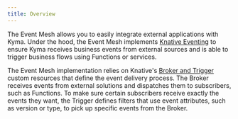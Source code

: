 ```yaml
---
title: Overview
---
```


The Event Mesh allows you to easily integrate external applications with Kyma. Under the hood, the Event Mesh implements [Knative Eventing](https://knative.dev/docs/eventing/) to ensure Kyma receives business events from external sources and is able to trigger business flows using Functions or services.

The Event Mesh implementation relies on Knative's [Broker and Trigger](https://knative.dev/docs/eventing/broker-trigger/) custom resources that define the event delivery process.
The Broker receives events from external solutions and dispatches them to subscribers, such as Functions.
To make sure certain subscribers receive exactly the events they want, the Trigger defines filters that use event attributes, such as version or type, to pick up specific events from the Broker.
